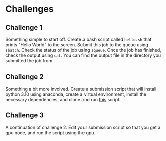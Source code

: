 # Challenges

## Challenge 1

Something simple to start off. Create a bash script called `hello.sh` that prints "Hello World" to the screen. Submit this job to the queue using `sbatch`. Check the status of the job using `squeue`. Once the job has finished, check the output using `cat`. You can find the output file in the directory you submitted the job from.

## Challenge 2

Something a bit more involved. Create a submission script that will install python 3.10 using anaconda, create a virtual environment, install the necessary dependencies, and clone and run [this]() script. 

## Challenge 3

A continuation of challenge 2. Edit your submission script so that you get a gpu node, and run the script using the gpu.
